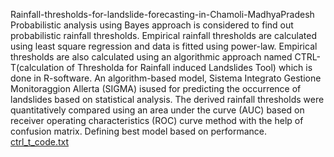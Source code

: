 Rainfall-thresholds-for-landslide-forecasting-in-Chamoli-MadhyaPradesh
Probabilistic analysis using Bayes approach is considered to find out probabilistic rainfall thresholds.
Empirical rainfall thresholds are calculated using least square regression and data is fitted using power-law.
Empirical thresholds are also calculated using an algorithmic approach named CTRL-T(calculation of Thresholda for Rainfall induced Landslides Tool) which is done in R-software.
An algorithm-based model, Sistema Integrato Gestione Monitoraggion Allerta (SIGMA) isused for predicting the occurrence of landslides based on statistical analysis.
The derived rainfall thresholds were quantitatively compared using an area under the curve (AUC) based on receiver operating characteristics (ROC) curve method with the help of confusion matrix.
Defining best model based on performance.
[ctrl_t_code.txt](https://github.com/Anjali-Anju7/Rainfall-thresholds-for-landslide-forecasting-in-Chamoli-MadhyaPradesh/files/10220797/ctrl_t_code.txt)
